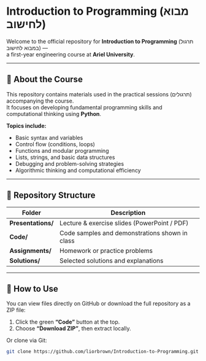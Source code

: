 # Introduction to Programming (מבוא לחישוב)

Welcome to the official repository for **Introduction to Programming** (תרגול במבוא לחישוב) —  
a first-year engineering course at **Ariel University**.

---

## 📘 About the Course
This repository contains materials used in the practical sessions (תרגולים) accompanying the course.  
It focuses on developing fundamental programming skills and computational thinking using **Python**.

**Topics include:**
- Basic syntax and variables  
- Control flow (conditions, loops)  
- Functions and modular programming  
- Lists, strings, and basic data structures  
- Debugging and problem-solving strategies  
- Algorithmic thinking and computational efficiency  

---

## 📂 Repository Structure
| Folder | Description |
|--------|-------------|
| **Presentations/** | Lecture & exercise slides (PowerPoint / PDF) |
| **Code/** | Code samples and demonstrations shown in class |
| **Assignments/** | Homework or practice problems |
| **Solutions/** | Selected solutions and explanations |

---

## 🧭 How to Use
You can view files directly on GitHub or download the full repository as a ZIP file:
1. Click the green **“Code”** button at the top.
2. Choose **“Download ZIP”**, then extract locally.

Or clone via Git:
```bash
git clone https://github.com/liorbrown/Introduction-to-Programming.git
